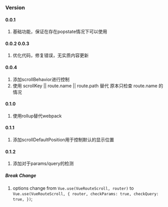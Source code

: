 ### Version

#### 0.0.1

1. 基础功能，保证在存在popstate情况下可以使用

#### 0.0.2 0.0.3

1. 优化代码，修复错误，无实质内容更新

#### 0.0.4

1. 添加scrollBehavior进行控制
1. 使用 scrollKey || route.name || route.path 替代 原本只检查 route.name 的情况

#### 0.1.0

1. 使用rollup替代webpack

#### 0.1.1

1. 添加scrollDefaultPosition用于控制默认的显示位置

#### 0.1.2

1. 添加对于params/query的检测

##### Break Change

1. options change from `Vue.use(VueRouteScroll, router)` to `Vue.use(VueRouteScroll, { router, checkParams: true, checkQuery: true, })`;